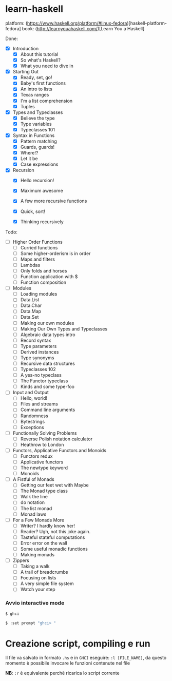 # learn-haskell

platform: (https://www.haskell.org/platform/#linux-fedora)[haskell-platform-fedora]
book: (http://learnyouahaskell.com/)[Learn You a Haskell]

Done:
- [x] Introduction
  - [x] About this tutorial
  - [x] So what's Haskell?
  - [x] What you need to dive in  

- [x] Starting Out
  - [x] Ready, set, go!
  - [x] Baby's first functions
  - [x] An intro to lists
  - [x] Texas ranges
  - [x] I'm a list comprehension
  - [x] Tuples

- [x] Types and Typeclasses
  - [x] Believe the type
  - [x] Type variables
  - [x] Typeclasses 101

- [x] Syntax in Functions
  - [x] Pattern matching
  - [x] Guards, guards!
  - [x] Where!?
  - [x] Let it be
  - [x] Case expressions

- [x] Recursion
  - [x] Hello recursion!
  - [x] Maximum awesome
  - [x] A few more recursive functions
  - [x] Quick, sort!
  - [x] Thinking recursively


Todo:
- [ ] Higher Order Functions
  - [ ] Curried functions
  - [ ] Some higher-orderism is in order
  - [ ] Maps and filters
  - [ ] Lambdas
  - [ ] Only folds and horses
  - [ ] Function application with $
  - [ ] Function composition
- [ ] Modules
  - [ ] Loading modules
  - [ ] Data.List
  - [ ] Data.Char
  - [ ] Data.Map
  - [ ] Data.Set
  - [ ] Making our own modules
  - [ ] Making Our Own Types and Typeclasses
  - [ ] Algebraic data types intro
  - [ ] Record syntax
  - [ ] Type parameters
  - [ ] Derived instances
  - [ ] Type synonyms
  - [ ] Recursive data structures
  - [ ] Typeclasses 102
  - [ ] A yes-no typeclass
  - [ ] The Functor typeclass
  - [ ] Kinds and some type-foo
- [ ] Input and Output
  - [ ] Hello, world!
  - [ ] Files and streams
  - [ ] Command line arguments
  - [ ] Randomness
  - [ ] Bytestrings
  - [ ] Exceptions
- [ ] Functionally Solving Problems
  - [ ] Reverse Polish notation calculator
  - [ ] Heathrow to London
- [ ] Functors, Applicative Functors and Monoids
  - [ ] Functors redux
  - [ ] Applicative functors
  - [ ] The newtype keyword
  - [ ] Monoids
- [ ] A Fistful of Monads
  - [ ] Getting our feet wet with Maybe
  - [ ] The Monad type class
  - [ ] Walk the line
  - [ ] do notation
  - [ ] The list monad
  - [ ] Monad laws
- [ ] For a Few Monads More
  - [ ] Writer? I hardly know her!
  - [ ] Reader? Ugh, not this joke again.
  - [ ] Tasteful stateful computations
  - [ ] Error error on the wall
  - [ ] Some useful monadic functions
  - [ ] Making monads
- [ ] Zippers
  - [ ] Taking a walk
  - [ ] A trail of breadcrumbs
  - [ ] Focusing on lists
  - [ ] A very simple file system
  - [ ] Watch your step

### Avvio interactive mode

```bash
$ ghci
```

```bash
$ :set prompt "ghci> "
```

# Creazione script, compiling e run
Il file va salvato in formato `.hs`
e in `GHCI` eseguire: `:l [FILE_NAME]`, da questo momento è possibile invocare le funzioni contenute nel file

**NB**: `:r` è equivalente perchè ricarica lo script corrente
